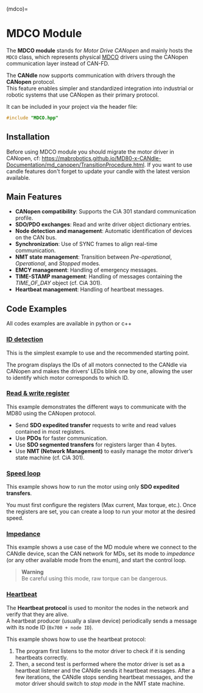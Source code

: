 (mdco)=
# MDCO Module

The **MDCO module** stands for *Motor Drive CANopen* and mainly hosts the `MDCO` class, which represents physical [MDCO](mdco) drivers using the CANopen communication layer instead of CAN-FD.

The **CANdle** now supports communication with drivers through the **CANopen** protocol.  
This feature enables simpler and standardized integration into industrial or robotic systems that use CANopen as their primary protocol.

It can be included in your project via the header file:

```cpp
#include "MDCO.hpp"
```
## Installation

Before using MDCO module you should migrate the motor driver in CANopen, cf: https://mabrobotics.github.io/MD80-x-CANdle-Documentation/md_canopen/TransitionProcedure.html. If you want to use candle features don't forget to update your candle with the latest version available. 

## Main Features

- **CANopen compatibility**: Supports the CiA 301 standard communication profile.  
- **SDO/PDO exchanges**: Read and write driver object dictionary entries.  
- **Node detection and management**: Automatic identification of devices on the CAN bus.  
- **Synchronization**: Use of SYNC frames to align real-time communication.  
- **NMT state management**: Transition between *Pre-operational*, *Operational*, and *Stopped* modes.  
- **EMCY management**: Handling of emergency messages.  
- **TIME-STAMP management**: Handling of messages containing the *TIME_OF_DAY* object (cf. CiA 301).  
- **Heartbeat management**: Handling of heartbeat messages.  

## Code Examples

All codes examples are available in python or c++

### [ID detection](https://github.com/mabrobotics/CANdle-SDK/blob/main/examples/cpp/mdco_example_id_motor_detection.cpp)

This is the simplest example to use and the recommended starting point.  

The program displays the IDs of all motors connected to the CANdle via CANopen and makes the drivers’ LEDs blink one by one, allowing the user to identify which motor corresponds to which ID.  

### [Read & write register](https://github.com/mabrobotics/CANdle-SDK/blob/main/examples/cpp/mdco_example_read_write_register.cpp)

This example demonstrates the different ways to communicate with the MD80 using the CANopen protocol.  

- Send **SDO expedited transfer** requests to write and read values contained in most registers.  
- Use **PDOs** for faster communication.  
- Use **SDO segmented transfers** for registers larger than 4 bytes.
- Use **NMT (Network Management)** to easily manage the motor driver’s state machine (cf. CiA 301).  

### [Speed loop](https://github.com/mabrobotics/CANdle-SDK/blob/main/examples/cpp/mdco_example_speed_loop.cpp)

This example shows how to run the motor using only **SDO expedited transfers**.  

You must first configure the registers (Max current, Max torque, etc.). Once the registers are set, you can create a loop to run your motor at the desired speed.  

### [Impedance](https://github.com/mabrobotics/CANdle-SDK/blob/main/examples/cpp/mdco_example_impedance.cpp)

This example shows a use case of the MD module where we connect to the CANdle device, scan the CAN network for MDs, set its mode to *impedance* (or any other available mode from the enum), and start the control loop.

> **Warning**  
> Be careful using this mode, raw torque can be dangerous. 

### [Heartbeat](https://github.com/mabrobotics/CANdle-SDK/blob/main/examples/cpp/mdco_example_heartbeat.cpp)

The **Heartbeat protocol** is used to monitor the nodes in the network and verify that they are alive.  
A heartbeat producer (usually a slave device) periodically sends a message with its node ID (`0x700 + node ID`).  

This example shows how to use the heartbeat protocol:  

1. The program first listens to the motor driver to check if it is sending heartbeats correctly.  
2. Then, a second test is performed where the motor driver is set as a heartbeat listener and the CANdle sends it heartbeat messages. After a few iterations, the CANdle stops sending heartbeat messages, and the motor driver should switch to *stop mode* in the NMT state machine.  
